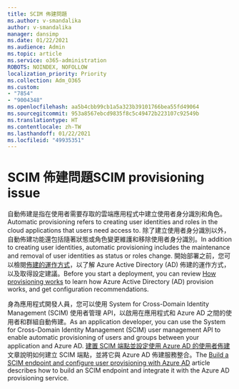 ```yaml
---
title: SCIM 佈建問題
ms.author: v-smandalika
author: v-smandalika
manager: dansimp
ms.date: 01/22/2021
ms.audience: Admin
ms.topic: article
ms.service: o365-administration
ROBOTS: NOINDEX, NOFOLLOW
localization_priority: Priority
ms.collection: Adm_O365
ms.custom:
- "7854"
- "9004348"
ms.openlocfilehash: aa5b4cbb99cb1a5a323b39101766bea55fd49064
ms.sourcegitcommit: 953a8567ebcd9835f8c5c49472b223107c92549b
ms.translationtype: HT
ms.contentlocale: zh-TW
ms.lasthandoff: 01/22/2021
ms.locfileid: "49935351"
---
```

# <a name="scim-provisioning-issue"></a><span data-ttu-id="775f6-102">SCIM 佈建問題</span><span class="sxs-lookup"><span data-stu-id="775f6-102">SCIM provisioning issue</span></span>

<span data-ttu-id="775f6-103">自動佈建是指在使用者需要存取的雲端應用程式中建立使用者身分識別和角色。</span><span class="sxs-lookup"><span data-stu-id="775f6-103">Automatic provisioning refers to creating user identities and roles in the cloud applications that users need access to.</span></span> <span data-ttu-id="775f6-104">除了建立使用者身分識別以外，自動佈建功能還包括隨著狀態或角色變更維護和移除使用者身分識別。</span><span class="sxs-lookup"><span data-stu-id="775f6-104">In addition to creating user identities, automatic provisioning includes the maintenance and removal of user identities as status or roles change.</span></span> <span data-ttu-id="775f6-105">開始部署之前，您可以檢閱[佈建的運作方式](https://docs.microsoft.com/azure/active-directory/app-provisioning/how-provisioning-works)，以了解 Azure Active Directory (AD) 佈建的運作方式，以及取得設定建議。</span><span class="sxs-lookup"><span data-stu-id="775f6-105">Before you start a deployment, you can review [How provisioning works](https://docs.microsoft.com/azure/active-directory/app-provisioning/how-provisioning-works) to learn how Azure Active Directory (AD) provision works, and get configuration recommendations.</span></span>

<span data-ttu-id="775f6-106">身為應用程式開發人員，您可以使用 System for Cross-Domain Identity Management (SCIM) 使用者管理 API，以啟用在應用程式和 Azure AD 之間的使用者和群組自動佈建。</span><span class="sxs-lookup"><span data-stu-id="775f6-106">As an application developer, you can use the System for Cross-Domain Identity Management (SCIM) user management API to enable automatic provisioning of users and groups between your application and Azure AD.</span></span> <span data-ttu-id="775f6-107">[建置 SCIM 端點並設定使用 Azure AD 的使用者佈建](https://docs.microsoft.com/azure/active-directory/app-provisioning/use-scim-to-provision-users-and-groups)文章說明如何建立 SCIM 端點，並將它與 Azure AD 佈建服務整合。</span><span class="sxs-lookup"><span data-stu-id="775f6-107">The [Build a SCIM endpoint and configure user provisioning with Azure AD](https://docs.microsoft.com/azure/active-directory/app-provisioning/use-scim-to-provision-users-and-groups) article describes how to build an SCIM endpoint and integrate it with the Azure AD provisioning service.</span></span>



